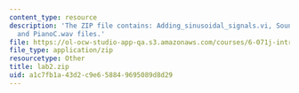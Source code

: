 ```yaml
---
content_type: resource
description: 'The ZIP file contains: Adding_sinusoidal_signals.vi, Sound_Signal.vi,
  and PianoC.wav files.'
file: https://ol-ocw-studio-app-qa.s3.amazonaws.com/courses/6-071j-introduction-to-electronics-signals-and-measurement-spring-2006/a1c7fb1a43d2c9e658849695089d8d29_lab2.zip
file_type: application/zip
resourcetype: Other
title: lab2.zip
uid: a1c7fb1a-43d2-c9e6-5884-9695089d8d29
---
```


